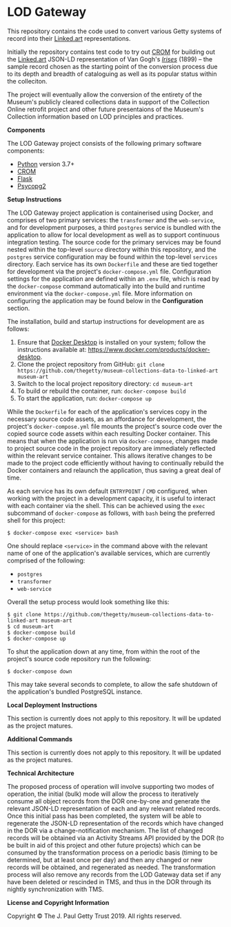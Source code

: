 # LOD Gateway
This repository contains the code used to convert various Getty systems of record into their [Linked.art](http://www.linked.art) representations.

Initially the repository contains test code to try out [CROM](http://github.com/thegetty/crom) for building out the [Linked.art](http://www.linked.art) JSON-LD representation of Van Gogh's [_Irises_](http://www.getty.edu/art/collection/objects/826/) (1899) – the sample record chosen as the starting point of the conversion process due to its depth and breadth of cataloguing as well as its popular status within the colleciton.

The project will eventually allow the conversion of the entirety of the Museum's publicly cleared collections data in support of the Collection Online retrofit project and other future presentaions of the Museum's Collection information based on LOD principles and practices.

**Components**

The LOD Gateway project consists of the following primary software components:

- [Python](https://www.python.org) version 3.7+
- [CROM](https://github.com/thegetty/crom)
- [Flask](http://flask.pocoo.org)
- [Psycopg2](http://initd.org/psycopg/)

**Setup Instructions**

The LOD Gateway project application is containerised using Docker, and comprises of two primary services: the `transformer` and the `web-service`, and for development purposes, a third `postgres` service is bundled with the application to allow for local development as well as to support continuous integration testing. The source code for the primary services may be found nested within the top-level `source` directory within this repository, and the `postgres` service configuration may be found within the top-level `services` directory. Each service has its own `Dockerfile` and these are tied together for development via the project's `docker-compose.yml` file. Configuration settings for the application are defined within an `.env` file, which is read by the `docker-compose` command automatically into the build and runtime environment via the `docker-compose.yml` file. More information on configuring the application may be found below in the **Configuration** section.

The installation, build and startup instructions for development are as follows:

1. Ensure that [Docker Desktop](https://www.docker.com) is installed on your system; follow the instructions available at: https://www.docker.com/products/docker-desktop.
2. Clone the project repository from GitHub: `git clone https://github.com/thegetty/museum-collections-data-to-linked-art museum-art`
3. Switch to the local project repository directory: `cd museum-art`
4. To build or rebuild the container, run: `docker-compose build`
5. To start the application, run: `docker-compose up`

While the `Dockerfile` for each of the application's services copy in the necessary source code assets, as an affordance for development, the project's `docker-compose.yml` file mounts the project's source code over the copied source code assets within each resulting Docker container. This means that when the application is run via `docker-compose`, changes made to project source code in the project repository are immediately reflected within the relevant service container. This allows iterative changes to be made to the project code efficiently without having to continually rebuild the Docker containers and relaunch the application, thus saving a great deal of time.

As each service has its own default `ENTRYPOINT` / `CMD` configured, when working with the project in a development capacity, it is useful to interact with each container via the shell. This can be achieved using the `exec` subcommand of `docker-compose` as follows, with `bash` being the preferred shell for this project:

	$ docker-compose exec <service> bash
	
One should replace `<service>` in the command above with the relevant name of one of the application's available services, which are currently comprised of the following:
	
- `postgres`
- `transformer`
- `web-service`

Overall the setup process would look something like this:

	$ git clone https://github.com/thegetty/museum-collections-data-to-linked-art museum-art
	$ cd museum-art
	$ docker-compose build
	$ docker-compose up

To shut the application down at any time, from within the root of the project's source code repository run the following:

	$ docker-compose down
	
This may take several seconds to complete, to allow the safe shutdown of the application's bundled PostgreSQL instance.

**Local Deployment Instructions**

This section is currently does not apply to this repository. It will be updated as the project matures.

**Additional Commands**

This section is currently does not apply to this repository. It will be updated as the project matures.

**Technical Architecture**

The proposed process of operation will involve supporting two modes of operation, the initial (bulk) mode will allow the process to iteratively consume all object records from the DOR one-by-one and generate the relevant JSON-LD representation of each and any relevant related records. Once this initial pass has been completed, the system will be able to regenerate the JSON-LD representation of the records which have changed in the DOR via a change-notification mechanism. The list of changed records will be obtained via an Activity Streams API provided by the DOR (to be built in aid of this project and other future projects) which can be consumed by the transformation process on a periodic basis (timing to be determined, but at least once per day) and then any changed or new records will be obtained, and regenerated as needed. The transformation process will also remove any records from the LOD Gateway data set if any have been deleted or rescinded in TMS, and thus in the DOR through its nightly synchronization with TMS.

**License and Copyright Information**

Copyright © The J. Paul Getty Trust 2019. All rights reserved.
